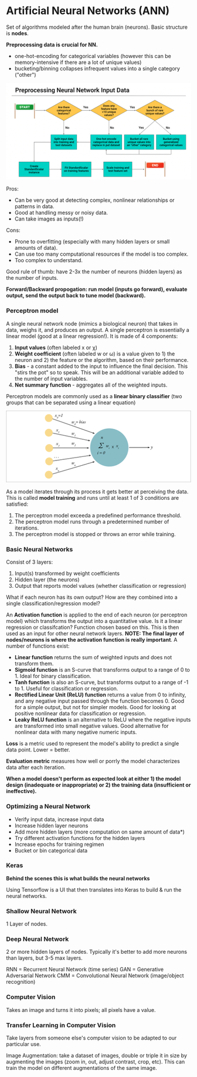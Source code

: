 # Artificial Neural Networks (ANN)

Set of algorithms modeled after the human brain (neurons). Basic structure is **nodes**.

**Preprocessing data is crucial for NN.**
- one-hot-encoding for categorical variables (however this can be memory-intensive if there are a lot of unique values)
- bucketing/binning collapses infrequent values into a single category ("other")

![preprocessing](https://github.com/conorwhanson/coding_reference/blob/main/Neural_Networks/resources/preprocessing_for_ML.png)

Pros:
- Can be very good at detecting complex, nonlinear relationships or patterns in data.
- Good at handling messy or noisy data.
- Can take images as inputs(!)

Cons:
- Prone to overfitting (especially with many hidden layers or small amounts of data).
- Can use too many computational resources if the model is too complex.
- Too complex to understand.

Good rule of thumb: have 2-3x the number of neurons (hidden layers) as the number of inputs.

**Forward/Backward propogation: run model (inputs go forward), evaluate output, send the output back to tune model (backward).**

### Perceptron model

A single neural network node (mimics a biological neuron) that takes in data, weighs it, and produces an output. A single perceptron is essentially a linear model (good at a linear regression!). It is made of 4 components:

1. **Input values** (often labeled x or χ)
2. **Weight coefficient** (often labeled w or ω) is a value given to 1) the neuron and 2) the feature or the algorithm, based on their performance.
3. **Bias** - a constant added to the input to influence the final decision. This "stirs the pot" so to speak. This will be an additional variable added to the number of input variables.
4. **Net summary function** - aggregates all of the weighted inputs.

Perceptron models are commonly used as a **linear binary classifier** (two groups that can be separated using a linear equation)

![perceptron_model](https://github.com/conorwhanson/coding_reference/blob/main/Neural_Networks/resources/perceptron_model.png)

As a model iterates through its process it gets better at perceiving the data. This is called **model training** and runs until at least 1 of 3 conditions are satisfied:
1. The perceptron model exceeda a predefined performance threshold.
2. The perceptron model runs through a predetermined number of iterations.
3. The perceptron model is stopped or throws an error while training.

### Basic Neural Networks

Consist of 3 layers:
1. Input(s) transformed by weight coefficients
2. Hidden layer (the neurons)
3. Output that reports model values (whether classification or regression)

What if each neuron has its own output? How are they combined into a single classification/regression model?

An **Activation function** is applied to the end of each neuron (or perceptron model) which transforms the output into a quantitative value. Is it a linear regression or classifcation? Function chosen based on this. This is then used as an input for other neural network layers. **NOTE: The final layer of nodes/neurons is where the activation function is really important**. A number of functions exist:

- **Linear function** returns the sum of weighted inputs and does not transform them.
- **Sigmoid function** is an S-curve that transforms output to a range of 0 to 1. Ideal for binary classification.
- **Tanh function** is also an S-curve, but transforms output to a range of -1 to 1. Useful for classification or regression.
- **Rectified Linear Unit (ReLU) function** returns a value from 0 to infinity, and any negative input passed through the function becomes 0. Good for a simple output, but not for simpler models. Good for looking at positive nonlinear data for classification or regression.
- **Leaky ReLU function** is an alternative to ReLU where the negative inputs are transformed into small negative values. Good alternative for nonlinear data with many negative numeric inputs.

**Loss** is a metric used to represent the model's ability to predict a single data point. Lower = better.

**Evaluation metric** measures how well or porrly the model characterizes data after each iteration.

**When a model doesn't perform as expected look at either 1) the model design (inadequate or inappropriate) or 2) the training data (insufficient or ineffective).**

### Optimizing a Neural Network
- Verify input data, increase input data
- Increase hidden layer neurons
- Add more hidden layers (more computation on same amount of data*)
- Try different activation functions for the hidden layers
- Increase epochs for training regimen
- Bucket or bin categorical data

### Keras

**Behind the scenes this is what builds the neural networks**

Using Tensorflow is a UI that then translates into Keras to build & run the neural networks.

### Shallow Neural Network
1 Layer of nodes.

### Deep Neural Network
2 or more hidden layers of nodes.
Typically it's better to add more neurons than layers, but 3-5 max layers.

RNN = Recurrent Neural Network (time series)
GAN = Generative Adversarial Network
CMM = Convolutional Neural Network (image/object recognition)

### Computer Vision
Takes an image and turns it into pixels; all pixels have a value.

### Transfer Learning in Computer Vision
Take layers from someone else's computer vision to be adapted to our particular use.

Image Augmentation: take a dataset of images, double or triple it in size by augmenting the images (zoom in, out, adjust contrast, crop, etc). This can train the model on different augmentations of the same image.
